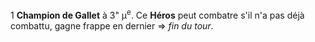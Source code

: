 1 __Champion de Gallet__ à 3" μ<sup>e</sup>. Ce __Héros__ peut combatre s'il n'a pas déjà combattu, gagne  frappe en dernier => _fin du tour_.
